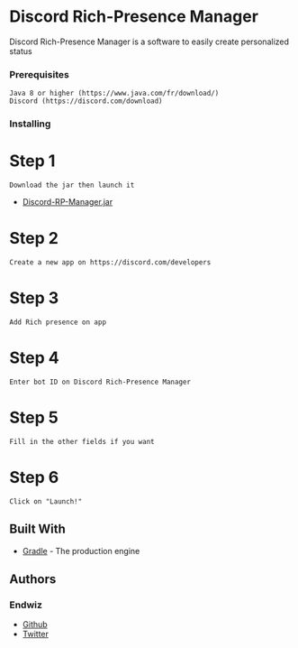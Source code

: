 # Discord Rich-Presence Manager

Discord Rich-Presence Manager is a software to easily create personalized status

### Prerequisites

```
Java 8 or higher (https://www.java.com/fr/download/)
Discord (https://discord.com/download)
```

### Installing
# Step 1
```
Download the jar then launch it
```
* [Discord-RP-Manager.jar](https://raw.githubusercontent.com/Endwiz/Discord-Rich-Presence-Manager/master/Discord-RP-Manager.jar?token=AK65XQEDL3JBMUHJTHXVKYC7OQPWO)

# Step 2
```
Create a new app on https://discord.com/developers
```
# Step 3
```
Add Rich presence on app
```
# Step 4
```
Enter bot ID on Discord Rich-Presence Manager
```
# Step 5
```
Fill in the other fields if you want
```
# Step 6
```
Click on "Launch!"
```

## Built With

* [Gradle](https://gradle.org/) - The production engine

## Authors

### Endwiz
* [Github](https://github.com/Endwiz/)
* [Twitter](https://twitter.com/Endwiz_YT)
